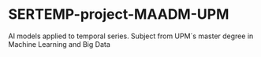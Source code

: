 # SERTEMP-project-MAADM-UPM
AI models applied to temporal series. Subject from UPM´s master degree in Machine Learning and Big Data
